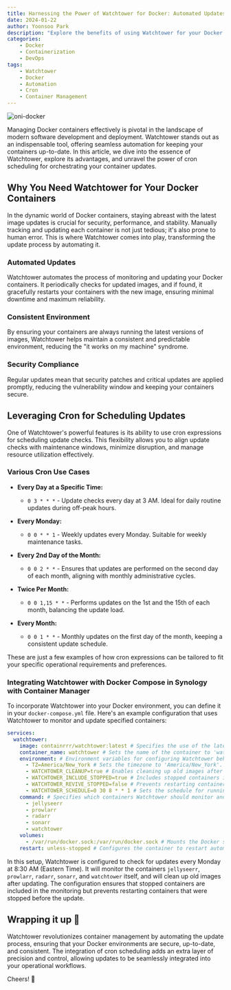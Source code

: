 ```yaml
---
title: Harnessing the Power of Watchtower for Docker: Automated Updates Made Simple
date: 2024-01-22
author: Yoonsoo Park
description: "Explore the benefits of using Watchtower for your Docker containers, understand its advantages, and learn how to utilize cron scheduling for automated updates."
categories:
    - Docker
    - Containerization
    - DevOps
tags:
    - Watchtower
    - Docker
    - Automation
    - Cron
    - Container Management
---
```


![oni-docker](images/oni-docker-1.webp)

Managing Docker containers effectively is pivotal in the landscape of modern software development and deployment. Watchtower stands out as an indispensable tool, offering seamless automation for keeping your containers up-to-date. In this article, we dive into the essence of Watchtower, explore its advantages, and unravel the power of cron scheduling for orchestrating your container updates.

## Why You Need Watchtower for Your Docker Containers

In the dynamic world of Docker containers, staying abreast with the latest image updates is crucial for security, performance, and stability. Manually tracking and updating each container is not just tedious; it's also prone to human error. This is where Watchtower comes into play, transforming the update process by automating it.

### Automated Updates

Watchtower automates the process of monitoring and updating your Docker containers. It periodically checks for updated images, and if found, it gracefully restarts your containers with the new image, ensuring minimal downtime and maximum reliability.

### Consistent Environment

By ensuring your containers are always running the latest versions of images, Watchtower helps maintain a consistent and predictable environment, reducing the "it works on my machine" syndrome.

### Security Compliance

Regular updates mean that security patches and critical updates are applied promptly, reducing the vulnerability window and keeping your containers secure.

## Leveraging Cron for Scheduling Updates

One of Watchtower's powerful features is its ability to use cron expressions for scheduling update checks. This flexibility allows you to align update checks with maintenance windows, minimize disruption, and manage resource utilization effectively.

### Various Cron Use Cases

- **Every Day at a Specific Time:**
  - `0 3 * * *` - Update checks every day at 3 AM. Ideal for daily routine updates during off-peak hours.
- **Every Monday:**

  - `0 0 * * 1` - Weekly updates every Monday. Suitable for weekly maintenance tasks.

- **Every 2nd Day of the Month:**

  - `0 0 2 * *` - Ensures that updates are performed on the second day of each month, aligning with monthly administrative cycles.

- **Twice Per Month:**

  - `0 0 1,15 * *` - Performs updates on the 1st and the 15th of each month, balancing the update load.

- **Every Month:**
  - `0 0 1 * *` - Monthly updates on the first day of the month, keeping a consistent update schedule.

These are just a few examples of how cron expressions can be tailored to fit your specific operational requirements and preferences.

### Integrating Watchtower with Docker Compose in Synology with Container Manager

To incorporate Watchtower into your Docker environment, you can define it in your `docker-compose.yml` file. Here's an example configuration that uses Watchtower to monitor and update specified containers:

```yaml
services:
  watchtower:
    image: containrrr/watchtower:latest # Specifies the use of the latest Watchtower image.
    container_name: watchtower # Sets the name of the container to 'watchtower'.
    environment: # Environment variables for configuring Watchtower behavior.
      - TZ=America/New_York # Sets the timezone to 'America/New_York'. This can be different for your case.
      - WATCHTOWER_CLEANUP=true # Enables cleaning up old images after updating.
      - WATCHTOWER_INCLUDE_STOPPED=true # Includes stopped containers in the monitoring and updating process.
      - WATCHTOWER_REVIVE_STOPPED=false # Prevents restarting containers that were stopped.
      - WATCHTOWER_SCHEDULE=0 30 8 * * 1 # Sets the schedule for running Watchtower (every Monday at 8:30 AM).
    command: # Specifies which containers Watchtower should monitor and potentially update.
      - jellyseerr
      - prowlarr
      - radarr
      - sonarr
      - watchtower
    volumes:
      - /var/run/docker.sock:/var/run/docker.sock # Mounts the Docker socket to allow Watchtower to interact with the Docker API.
    restart: unless-stopped # Configures the container to restart automatically unless it is explicitly stopped.
```

In this setup, Watchtower is configured to check for updates every Monday at 8:30 AM (Eastern Time). It will monitor the containers `jellyseerr`, `prowlarr`, `radarr`, `sonarr`, and `watchtower` itself, and will clean up old images after updating. The configuration ensures that stopped containers are included in the monitoring but prevents restarting containers that were stopped before the update.

## Wrapping it up 👏

Watchtower revolutionizes container management by automating the update process, ensuring that your Docker environments are secure, up-to-date, and consistent. The integration of cron scheduling adds an extra layer of precision and control, allowing updates to be seamlessly integrated into your operational workflows.

Cheers! 🍺
